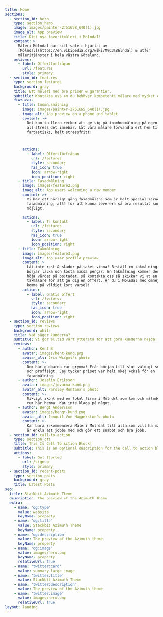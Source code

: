 ```yaml
---
title: Home
sections:
  - section_id: hero
    type: section_hero
    image: images/painter-2751658_640(1).jpg
    image_alt: App preview
    title: Ditt nya favoritmåleri i Mölndal!
    content: >
      Måleri Mölndal har sitt säte i hjärtat av
      [Mölndal](https://en.wikipedia.org/wiki/M%C3%B6lndal) & utför
      måleritjänster i hela Västra Götaland.
    actions:
      - label: Offertförfrågan
        url: /features
        style: primary
  - section_id: features
    type: section_features
    background: gray
    title: Ett måleri med bra priser & garantier.
    subtitle: Kontakta oss om du behöver kompetenta målare med mycket erfarenhet.
    features:
      - title: Inomhusmålning
        image: images/painter-2751665_640(1).jpg
        image_alt: App preview on a phone and tablet
        content: >+
          Det kan ta flera veckor att ge sig på inomhusmålning på egen hand med
          all stress det innebär. Låt våra målare förvandla ert hem till något
          fantastiskt, helt stressfritt!



        actions:
          - label: Offertförfrågan
            url: /features
            style: secondary
            has_icon: true
            icon: arrow-right
            icon_position: right
      - title: Fasadmålning
        image: images/feature2.png
        image_alt: App users welcoming a new member
        content: >+
          Vi har ett härligt gäng fasadmålare som är helt specialiserad på just
          fasadmålning, allt för att kunna leverera så bra resultat som
          möjligt. 

        actions:
          - label: Ta kontakt
            url: /features
            style: secondary
            has_icon: true
            icon: arrow-right
            icon_position: right
      - title: Takmålning
        image: images/feature3.png
        image_alt: App user profile preview
        content: >
          Låt inte rost & skador på taket vinna! Beställ en takmålning innan det
          börjar läcka och kosta massa pengar. En takmålning kommer dessutom
          höja värdet på bostadet, så kontakta oss så skickar vi ut en av våra
          takmålare för att ge dig en offert. Är du i Mölndal med omnejd kan vi
          komma på väldigt kort varsel!
        actions:
          - label: Gratis offert
            url: /features
            style: secondary
            has_icon: true
            icon: arrow-right
            icon_position: right
  - section_id: reviews
    type: section_reviews
    background: white
    title: Vad säger kunderna?
    subtitle: Vi gör alltid vårt yttersta för att göra kunderna nöjda!
    reviews:
      - author: Kent B
        avatar: images/kent-kund.png
        avatar_alt: Eric Widget's photo
        content: >-
          Dem här gubbarna var grymma! Från början till slut väldigt smärtfritt
          och proffsigt. Jag tycker priset var helt okej också för en
          fasadmålning.
      - author: Josefin Eriksson
        avatar: images/jovanna-kund.png
        avatar_alt: Parsley Montana's photo
        content: >-
          Riktigt skönt med en lokal firma i Mölndal som kom och målade om lite
          rum här hemma. Kan inte klaga på något.
      - author: Bengt Andersson
        avatar: images/bengt-kund.png
        avatar_alt: Jonquil Von Haggerston's photo
        content: >-
          Kan bara rekommendera Måleri Mölndal till alla som vill ha målare som
          är enkla att jobba med och gör ett snabbt och bra jobb.
  - section_id: call-to-action
    type: section_cta
    title: This Is Call To Action Block!
    subtitle: This is an optional description for the call to action block.
    actions:
      - label: Get Started
        url: /signup
        style: primary
  - section_id: recent-posts
    type: section_posts
    background: gray
    title: Latest Posts
seo:
  title: Stackbit Azimuth Theme
  description: The preview of the Azimuth theme
  extra:
    - name: 'og:type'
      value: website
      keyName: property
    - name: 'og:title'
      value: Stackbit Azimuth Theme
      keyName: property
    - name: 'og:description'
      value: The preview of the Azimuth theme
      keyName: property
    - name: 'og:image'
      value: images/hero.png
      keyName: property
      relativeUrl: true
    - name: 'twitter:card'
      value: summary_large_image
    - name: 'twitter:title'
      value: Stackbit Azimuth Theme
    - name: 'twitter:description'
      value: The preview of the Azimuth theme
    - name: 'twitter:image'
      value: images/hero.png
      relativeUrl: true
layout: landing
---
```

